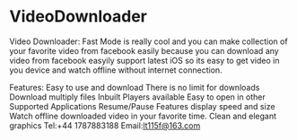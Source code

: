 # VideoDownloader
Video Downloader: Fast Mode is really cool and you can make collection of your favorite video from facebook easily because you can download any video from facebook easyily support latest iOS so its easy to get video in you device and watch offline without internet connection. 

Features:
Easy to use and download
There is no limit for downloads
Download multiply files
Inbuilt Players available
Easy to open in other Supported Applications
Resume/Pause Features display speed and size
Watch offline downloaded video in your favorite time.
Clean and elegant graphics
Tel:+44 1787883188
Email:lt115f@163.com

